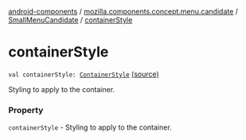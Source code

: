 [android-components](../../index.md) / [mozilla.components.concept.menu.candidate](../index.md) / [SmallMenuCandidate](index.md) / [containerStyle](./container-style.md)

# containerStyle

`val containerStyle: `[`ContainerStyle`](../-container-style/index.md) [(source)](https://github.com/mozilla-mobile/android-components/blob/master/components/concept/menu/src/main/java/mozilla/components/concept/menu/candidate/SmallMenuCandidate.kt#L19)

Styling to apply to the container.

### Property

`containerStyle` - Styling to apply to the container.